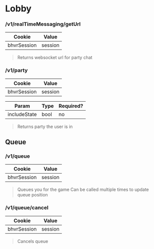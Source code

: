 # Lobby

### /v1/realTimeMessaging/getUrl
| Cookie | Value |
| ------ | ----- |
| bhvrSession | session |

> Returns websocket url for party chat

### /v1/party
| Cookie | Value |
| ------ | ----- |
| bhvrSession | session |

| Param | Type | Required? |
| ----- | ---- | --------- |
| includeState | bool | no |

> Returns party the user is in

## Queue

### /v1/queue
| Cookie | Value |
| ------ | ----- |
| bhvrSession | session |

> Queues you for the game
> Can be called multiple times to update queue position

### /v1/queue/cancel
| Cookie | Value |
| ------ | ----- |
| bhvrSession | session |

> Cancels queue
